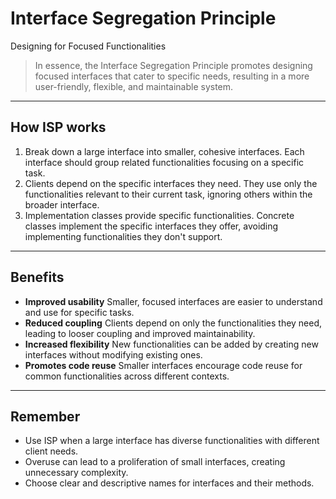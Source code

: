 # Interface Segregation Principle

Designing for Focused Functionalities

> In essence, the Interface Segregation Principle promotes designing focused interfaces that cater to specific needs, resulting in a more user-friendly, flexible, and maintainable system.

---

## How ISP works

1. Break down a large interface into smaller, cohesive interfaces. Each interface should group related functionalities focusing on a specific task.
2. Clients depend on the specific interfaces they need. They use only the functionalities relevant to their current task, ignoring others within the broader interface.
3. Implementation classes provide specific functionalities. Concrete classes implement the specific interfaces they offer, avoiding implementing functionalities they don't support.

---

## Benefits

* **Improved usability**
  Smaller, focused interfaces are easier to understand and use for specific tasks.
* **Reduced coupling**
  Clients depend on only the functionalities they need, leading to looser coupling and improved maintainability.
* **Increased flexibility**
  New functionalities can be added by creating new interfaces without modifying existing ones.
* **Promotes code reuse**
  Smaller interfaces encourage code reuse for common functionalities across different contexts.

---

## Remember

* Use ISP when a large interface has diverse functionalities with different client needs.
* Overuse can lead to a proliferation of small interfaces, creating unnecessary complexity.
* Choose clear and descriptive names for interfaces and their methods.
